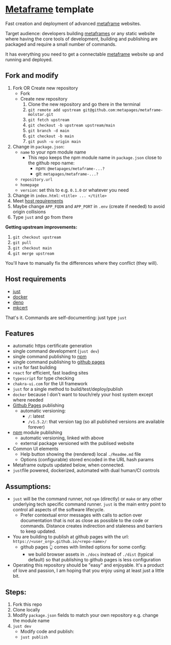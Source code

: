 # [Metaframe](https://metapages.org/) template

Fast creation and deployment of advanced [metaframe](https://metapages.org/) websites.

Target audience: developers building [metaframes](https://metapages.org/) or any static website where having the core tools of development, building and publishing are packaged and require a small number of commands.

It has everything you need to get a connectable [metaframe](https://metapages.org/) website up and running and deployed.

## Fork and modify

1) Fork OR Create new repository
   - Fork
   - Create new repository
      1) Clone the new repository and go there in the terminal
      2) `git remote add upstream git@github.com:metapages/metaframe-molstar.git`
      3) `git fetch upstream`
      4) `git checkout -b upstream upstream/main`
      5) `git branch -d main`
      6) `git checkout -b main`
      7) `git push -u origin main`
2) Change in `package.json`:
   - `name` to your npm module name
     - This repo keeps the npm module name in `package.json` close to the github repo name:
       - npm: `@metapages/metaframe-...?`
       - git: `metapages/metaframe-...?`
   - `repository.url`
   - `homepage`
   - `version`: set this to e.g. `0.1.0` or whatever you need
3) Change in `index.html`: `<title> ... </title>`
4) Meet [host requirements](#host-requirements)
5) Maybe change `APP_FQDN` and `APP_PORT` in `.env` (create if needed) to avoid origin collisions
6) Type `just` and go from there

**Getting upstream improvements:**

1) `git checkout upstream`
2) `git pull`
3) `git checkout main`
4) `git merge upstream`

You'll have to manually fix the differences where they conflict (they will).

## Host requirements

  - [just](https://github.com/casey/just)
  - [docker](https://docs.docker.com/get-started/)
  - [deno](https://deno.land/manual/getting_started/installation)
  - [mkcert](https://github.com/FiloSottile/mkcert#installation)

That's it. Commands are self-documenting: just type `just`

## Features

   - automatic https certificate generation
   - single command development (`just dev`)
   - single command publishing to [npm](https://www.npmjs.com/)
   - single command publishing to [github pages](https://pages.github.com/)
   - `vite` for fast building
   - `react` for efficient, fast loading sites
   - `typescript` for type checking
   - `chakra-ui.com` for the UI framework
   - `just` for a single method to build/test/deploy/publish
   - `docker` because I don't want to touch/rely your host system except where needed
   - [Github Pages](https://pages.github.com/) publishing
     - automatic versioning:
       - `/`: latest
       - `/v1.5.2/`: that version tag (so all published versions are available forever)
   - [npm](https://www.npmjs.com/) module publishing
     - automatic versioning, linked with above
     - external package versioned with the publised website
   - Common UI elements
     - Help button showing the (rendered) local `./Readme.md` file
     - Options (configurable) stored encoded in the URL hash params
   - Metaframe outputs updated below, when connected.
   - `just`file powered, dockerized, automated with dual human/CI controls


## Assumptions:

 - `just` will be the command runner, not `npm` (directly) or `make` or any other underlying tech specific command runner. `just` is the main entry point to control all aspects of the software lifecycle.
   - Prefer contextual error messages with calls to action over documentation that is not as close as possible to the code or commands. Distance creates indirection and staleness and barriers to keep updated.
 - You are building to publish at github pages with the url: `https://<user_org>.github.io/<repo-name>/`
   - github pages 👆 comes with limited options for some config:
     - we build browser assets in `./docs` instead of `./dist` (typical default) so that publishing to github pages is less configuration
 - Operating this repository should be "easy" and enjoyable. It's a product of love and passion, I am hoping that you enjoy using at least just a little bit.

## Steps:

  1. Fork this repo
  2. Clone locally
  3. Modify `package.json` fields to match your own repository e.g. change the module name
  4. `just dev`
       - Modify code and publish:
       - `just publish`
